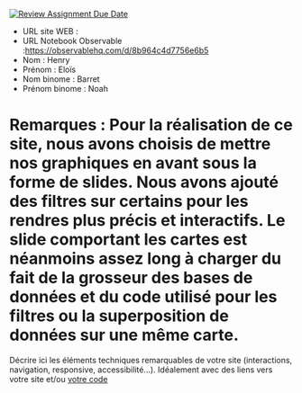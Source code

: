 [![Review Assignment Due Date](https://classroom.github.com/assets/deadline-readme-button-22041afd0340ce965d47ae6ef1cefeee28c7c493a6346c4f15d667ab976d596c.svg)](https://classroom.github.com/a/tzO_JqWG)
- URL site WEB :
- URL Notebook Observable :https://observablehq.com/d/8b964c4d7756e6b5
- Nom :  Henry 
- Prénom : Eloïs
- Nom binome : Barret 
- Prénom binome : Noah 

# Remarques : Pour la réalisation de ce site, nous avons choisis de mettre nos graphiques en avant sous la forme de slides. Nous avons ajouté des filtres sur certains pour les rendres plus précis et interactifs. Le slide comportant les cartes est néanmoins assez long à charger du fait de la grosseur des bases de données et du code utilisé pour les filtres ou la superposition de données sur une même carte. 

Décrire ici les éléments techniques remarquables de votre site (interactions, navigation, responsive, accessibilité...).
Idéalement avec des liens vers votre site et/ou [votre code](https://github.blog/news-insights/product-news/relative-links-in-markup-files/)
